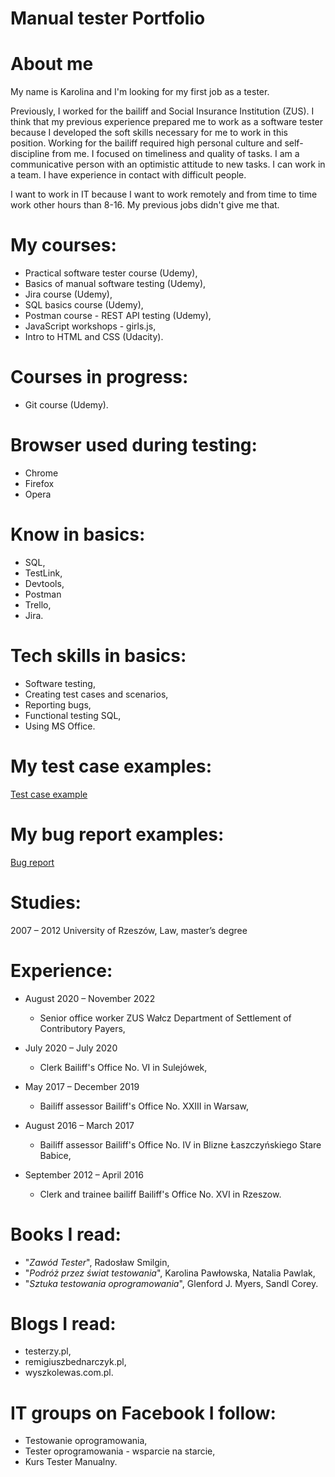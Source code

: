 # Manual tester Portfolio #

# About me #

My name is Karolina and I'm looking for my first job as a tester.

Previously, I worked for the bailiff and Social Insurance Institution (ZUS). I think that my previous experience prepared me to work as a software tester because I developed the soft skills necessary for me to work in this position. Working for the bailiff required high personal culture and self-discipline from me. I focused on timeliness and quality of tasks. I am a communicative person with an optimistic attitude to new tasks. I can work in a team. I have experience in contact with difficult people.

I want to work in IT because I want to work remotely and from time to time work other hours than 8-16. My previous jobs didn't give me that. 

# My courses: #

 - Practical software tester course (Udemy),
 - Basics of manual software testing (Udemy),
 - Jira course (Udemy),
 - SQL basics course (Udemy),
 - Postman course - REST API testing (Udemy),
 - JavaScript workshops - girls.js,
 - Intro to HTML and CSS (Udacity).

# Courses in progress: #
 - Git course (Udemy).
 
 # Browser used during testing: #
 - Chrome
 - Firefox
 - Opera
 
 # Know in basics: #
 - SQL,
 - TestLink,
 - Devtools,
 - Postman
 - Trello,
 - Jira.
 
 # Tech skills in basics: #
 - Software testing,
 - Creating test cases and scenarios,
 - Reporting bugs,
 - Functional testing SQL,
 - Using MS Office.

# My test case examples: #
[Test case example](https://github.com/KarolinaSzczech/Manual_tester_Portfolio/tree/main/test_cases)

# My bug report examples: #
[Bug report](https://github.com/KarolinaSzczech/Manual_tester_Portfolio/tree/main/test_raport)

# Studies: #
2007 – 2012 University of Rzeszów, Law, master’s degree

# Experience: # 
 - August 2020 – November 2022
   - Senior office worker ZUS Wałcz Department of Settlement of Contributory Payers,

 - July 2020 – July 2020
   - Clerk Bailiff's Office No. VI in Sulejówek,
  
 - May 2017 – December 2019
   - Bailiff assessor Bailiff's Office No. XXIII in Warsaw,

 - August 2016 – March 2017
   - Bailiff assessor Bailiff's Office No. IV in Blizne Łaszczyńskiego Stare Babice,

 - September 2012 – April 2016
   - Clerk and trainee bailiff Bailiff's Office No. XVI in Rzeszow.
      
 # Books I read: #
 - "_Zawód Tester_", Radosław Smilgin,
 - "_Podróż przez świat testowania_", Karolina Pawłowska, Natalia Pawlak,
 - "_Sztuka testowania oprogramowania_", Glenford J. Myers, Sandl Corey.

# Blogs I read: #
 - testerzy.pl,
 - remigiuszbednarczyk.pl,
 - wyszkolewas.com.pl.

# IT groups on Facebook I follow: #
 - Testowanie oprogramowania,
 - Tester oprogramowania - wsparcie na starcie,
 - Kurs Tester Manualny.
